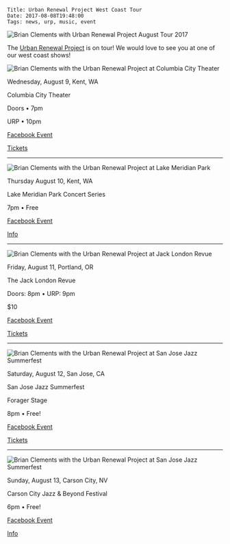     Title: Urban Renewal Project West Coast Tour
    Date: 2017-08-08T19:48:00
    Tags: news, urp, music, event

<img src="/img/urp/urban-renewal-project-august-tour-2017.png"
      alt="Brian Clements with Urban Renewal Project August Tour 2017"
      class="img-urp-banner">

<!-- more -->

The [Urban Renewal Project] is on tour! We would love to see you at one of our
west coast shows!

<img src="/img/blog/2017/08/08/urban-renewal-project-west-coast-tour/urban-renewal-project-columbia-city-theater.jpg"
      alt="Brian Clements with the Urban Renewal Project at Columbia City Theater"
      class="img-urp-banner img-zoom-50">

Wednesday, August 9, Kent, WA

Columbia City Theater

Doors • 7pm

URP • 10pm

[Facebook Event][Columbia City Theater FB]

[Tickets][Columbia City Theater]

---

<img src="/img/blog/2017/08/08/urban-renewal-project-west-coast-tour/urban-renewal-project-lake-meridian.jpg"
      alt="Brian Clements with the Urban Renewal Project at Lake Meridian Park"
      class="img-urp-banner">

Thursday August 10, Kent, WA

Lake Meridian Park Concert Series

7pm • Free

[Facebook Event][Lake Meridian Park Concert Series FB]

[Info][Lake Meridian Park Concert Series]

---

<img src="/img/blog/2017/08/08/urban-renewal-project-west-coast-tour/urban-renewal-project-jack-london-revue.png"
      alt="Brian Clements with the Urban Renewal Project at Jack London Revue"
      class="img-urp-banner">

Friday, August 11, Portland, OR

The Jack London Revue

Doors: 8pm • URP: 9pm

$10

[Facebook Event][The Jack London Revue FB]

[Tickets][The Jack London Revue]

---

<img src="/img/blog/2017/08/08/urban-renewal-project-west-coast-tour/urban-renewal-project-san-jose-jazz-summerfest.png"
      alt="Brian Clements with the Urban Renewal Project at San Jose Jazz Summerfest"
      class="img-urp-banner">

Saturday, August 12, San Jose, CA

San Jose Jazz Summerfest

Forager Stage

8pm • Free!

[Facebook Event][San Jose Jazz Summerfest FB]

[Tickets][San Jose Jazz Summerfest]

---

<img src="/img/blog/2017/08/08/urban-renewal-project-west-coast-tour/urban-renewal-project-carson-city-jazz-and-beyond-fesival.jpg"
      alt="Brian Clements with the Urban Renewal Project at San Jose Jazz Summerfest"
      class="img-urp-banner">

Sunday, August 13, Carson City, NV

Carson City Jazz & Beyond Festival

6pm • Free!

[Facebook Event][Carson City Jazz & Beyond Festival FB]

[Info][Carson City Jazz & Beyond Festival]

<a href="http://www.facebook.com/urpmusic">
  <i class="fa fa-facebook fa-icon-post" aria-hidden="true"></i>
</a>
<a href="http://www.twitter.com/urpmusic">
  <i class="fa fa-twitter fa-icon-post" aria-hidden="true"></i>
</a>
<a href="http://www.youtube.com/urpmusic">
  <i class="fa fa-youtube-square fa-icon-post" aria-hidden="true"></i>
</a>
<a href="http://www.snapchat.com/add/urpmusic">
  <i class="fa fa-snapchat-ghost fa-icon-post" aria-hidden="true"></i>
</a>
<a href="http://www.instagram.com/urpmusic">
  <i class="fa fa-instagram fa-icon-post" aria-hidden="true"></i>
</a>

<a href="https://play.spotify.com/artist/2CMI4roeGe1rFWrYAF3oGD">
  <i class="fa fa-spotify fa-icon-post" aria-hidden="true"></i>
</a>
<a href="https://itunes.apple.com/us/artist/the-urban-renewal-project/id443137764">
  <i class="fa fa-apple fa-icon-post" aria-hidden="true"></i>
</a>
<a href="https://www.amazon.com/s/ref=dp_byline_sr_music_1?ie=UTF8&field-artist=The+Urban+Renewal+Project&search-alias=music">
  <i class="fa fa-amazon fa-icon-post" aria-hidden="true"></i>
</a>
<a href="http://soundcloud.com/urpmusic">
  <i class="fa fa-soundcloud fa-icon-post" aria-hidden="true"></i>
</a>

[Columbia City Theater FB]: https://www.facebook.com/events/143965969502175
[Columbia City Theater]: http://www.columbiacitytheater.com/events/44364531/the-urban-renewal-project
[Lake Meridian Park Concert Series FB]: https://www.facebook.com/events/2012945335398404
[Lake Meridian Park Concert Series]: http://www.kentwa.gov/residents/parks-recreation-and-community-services/kent-summer-concert-series 
[The Jack London Revue FB]: https://www.facebook.com/events/123536048241857
[The Jack London Revue]: http://jacklondonrevue.com/event/7517295/urban-renewal-project-w-special-guests/
[San Jose Jazz Summerfest FB]: https://www.facebook.com/events/461557967540193
[San Jose Jazz Summerfest]: https://summerfest.sanjosejazz.org/artists/urban-renewal-project-2
[Carson City Jazz & Beyond Festival FB]: https://www.facebook.com/events/314155405712153
[Carson City Jazz & Beyond Festival]: http://jazzcarsoncity.com/event/urban-renewal-project-at-capital-amphitheater-814/
[Elmer Demond]: http://elmerdemond.com
[Alex Nester]: https://www.alexnester.com
[Urban Renewal Project]: http://urpmusic.com
[URP Personel 21CG]: /img/urp/urban-renewal-project-21st-century-ghost.png
[21st Century Ghost Singles]: https://www.urpmusic.com/music
